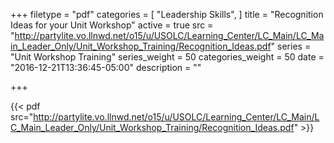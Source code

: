 +++
filetype = "pdf"
categories = [
  "Leadership Skills",
]
title = "Recognition Ideas for your Unit Workshop"
active = true
src = "http://partylite.vo.llnwd.net/o15/u/USOLC/Learning_Center/LC_Main/LC_Main_Leader_Only/Unit_Workshop_Training/Recognition_Ideas.pdf"
series = "Unit Workshop Training"
series_weight = 50
categories_weight = 50
date = "2016-12-21T13:36:45-05:00"
description = ""

+++

{{< pdf src="http://partylite.vo.llnwd.net/o15/u/USOLC/Learning_Center/LC_Main/LC_Main_Leader_Only/Unit_Workshop_Training/Recognition_Ideas.pdf" >}}
